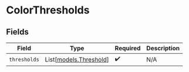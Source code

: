# ColorThresholds


## Fields

| Field                                            | Type                                             | Required                                         | Description                                      |
| ------------------------------------------------ | ------------------------------------------------ | ------------------------------------------------ | ------------------------------------------------ |
| `thresholds`                                     | List[[models.Threshold](../models/threshold.md)] | :heavy_check_mark:                               | N/A                                              |